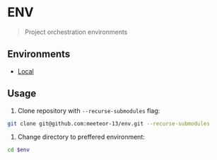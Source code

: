 # ENV

> Project orchestration environments

## Environments

- [Local](local)

## Usage

1. Clone repository with `--recurse-submodules` flag:

```bash
git clone git@github.com:meeteor-13/env.git --recurse-submodules
```

1. Change directory to preffered environment:

```bash
cd $env
```
